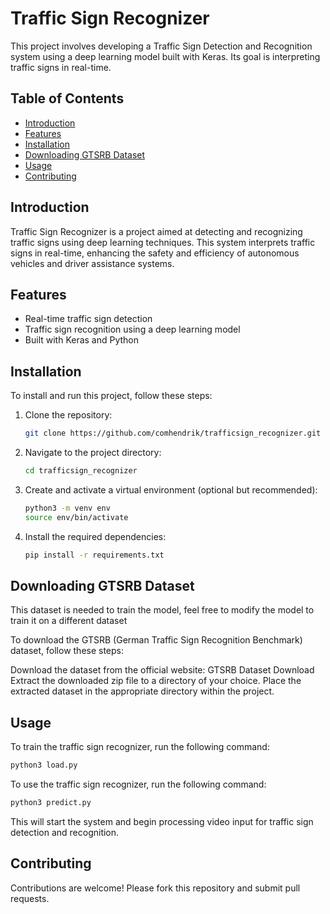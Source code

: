 # Traffic Sign Recognizer

This project involves developing a Traffic Sign Detection and Recognition system using a deep learning model built with Keras. Its goal is interpreting traffic signs in real-time.

## Table of Contents

- [Introduction](#introduction)
- [Features](#features)
- [Installation](#installation)
- [Downloading GTSRB Dataset](#downloading-gtsrb-dataset)
- [Usage](#usage)
- [Contributing](#contributing)

## Introduction

Traffic Sign Recognizer is a project aimed at detecting and recognizing traffic signs using deep learning techniques. This system interprets traffic signs in real-time, enhancing the safety and efficiency of autonomous vehicles and driver assistance systems.

## Features

- Real-time traffic sign detection
- Traffic sign recognition using a deep learning model
- Built with Keras and Python

## Installation

To install and run this project, follow these steps:

1. Clone the repository:
    ```sh
    git clone https://github.com/comhendrik/trafficsign_recognizer.git
    ```
2. Navigate to the project directory:
    ```sh
    cd trafficsign_recognizer
    ```
3. Create and activate a virtual environment (optional but recommended):
    ```sh
    python3 -m venv env
    source env/bin/activate
    ```
4. Install the required dependencies:
    ```sh
    pip install -r requirements.txt
    ```

## Downloading GTSRB Dataset

This dataset is needed to train the model, feel free to modify the model to train it on a different dataset

To download the GTSRB (German Traffic Sign Recognition Benchmark) dataset, follow these steps:

Download the dataset from the official website:
GTSRB Dataset Download
Extract the downloaded zip file to a directory of your choice.
Place the extracted dataset in the appropriate directory within the project.

## Usage

To train the traffic sign recognizer, run the following command:
```sh
python3 load.py
```

To use the traffic sign recognizer, run the following command:
```sh
python3 predict.py
```

This will start the system and begin processing video input for traffic sign detection and recognition.

## Contributing

Contributions are welcome! Please fork this repository and submit pull requests.

